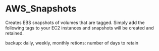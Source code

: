 # AWS_Snapshots
Creates EBS snapshots of volumes that are tagged.  Simply add the following tags to your EC2 instances and snapshots will be created and retained.

backup:  daily, weekly, monthly
retions: number of days to retain
